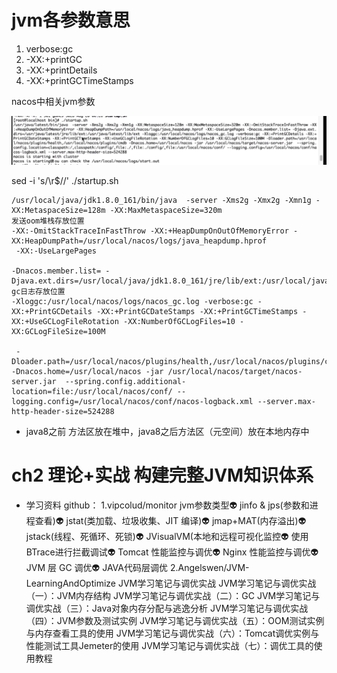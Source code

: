 # jvm各参数意思

1. verbose:gc
2. -XX:+printGC
3. -XX:+printDetails
4. -XX:+printGCTimeStamps



nacos中相关jvm参数

![image-20210130224558952](jvm-learn.assets/image-20210130224558952.png)

sed -i 's/\r$//' ./startup.sh

~~~shell
/usr/local/java/jdk1.8.0_161/bin/java  -server -Xms2g -Xmx2g -Xmn1g -XX:MetaspaceSize=128m -XX:MaxMetaspaceSize=320m 
发送oom堆栈存放位置
-XX:-OmitStackTraceInFastThrow -XX:+HeapDumpOnOutOfMemoryError -XX:HeapDumpPath=/usr/local/nacos/logs/java_heapdump.hprof
 -XX:-UseLargePages 

-Dnacos.member.list= -Djava.ext.dirs=/usr/local/java/jdk1.8.0_161/jre/lib/ext:/usr/local/java/jdk1.8.0_161/lib/ext 
gc日志存放位置
-Xloggc:/usr/local/nacos/logs/nacos_gc.log -verbose:gc -XX:+PrintGCDetails -XX:+PrintGCDateStamps -XX:+PrintGCTimeStamps -XX:+UseGCLogFileRotation -XX:NumberOfGCLogFiles=10 -XX:GCLogFileSize=100M

 -Dloader.path=/usr/local/nacos/plugins/health,/usr/local/nacos/plugins/cmdb -Dnacos.home=/usr/local/nacos -jar /usr/local/nacos/target/nacos-server.jar  --spring.config.additional-location=file:/usr/local/nacos/conf/ --logging.config=/usr/local/nacos/conf/nacos-logback.xml --server.max-http-header-size=524288

~~~



- java8之前 方法区放在堆中，java8之后方法区（元空间）放在本地内存中


# ch2 理论+实战 构建完整JVM知识体系



- 学习资料
github：
1.vipcolud/monitor 
jvm参数类型👽	jinfo & jps(参数和进程查看)👽	jstat(类加载、垃圾收集、JIT 编译)👽	jmap+MAT(内存溢出)👽	jstack(线程、死循环、死锁)👽	JVisualVM(本地和远程可视化监控👽
使用 BTrace进行拦截调试👽	Tomcat 性能监控与调优👽	Nginx 性能监控与调优👽	JVM 层 GC 调优👽	JAVA代码层调优
2.Angelswen/JVM-LearningAndOptimize
JVM学习笔记与调优实战
JVM学习笔记与调优实战（一）：JVM内存结构
JVM学习笔记与调优实战（二）：GC
JVM学习笔记与调优实战（三）：Java对象内存分配与逃逸分析
JVM学习笔记与调优实战（四）：JVM参数及测试实例
JVM学习笔记与调优实战（五）：OOM测试实例与内存查看工具的使用
JVM学习笔记与调优实战（六）：Tomcat调优实例与性能测试工具Jemeter的使用
JVM学习笔记与调优实战（七）：调优工具的使用教程
